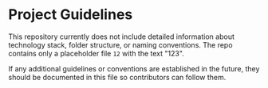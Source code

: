 # Project Guidelines

This repository currently does not include detailed information about technology stack, folder structure, or naming conventions. The repo contains only a placeholder file `12` with the text "123".

If any additional guidelines or conventions are established in the future, they should be documented in this file so contributors can follow them.
